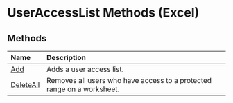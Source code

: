 
# UserAccessList Methods (Excel)

## Methods



|**Name**|**Description**|
|:-----|:-----|
| [Add](dd3b3bc4-8618-b680-7409-c431a12374b0.md)|Adds a user access list.|
| [DeleteAll](c162c9cf-8257-e97a-ebe8-ab1d700924ca.md)|Removes all users who have access to a protected range on a worksheet.|
